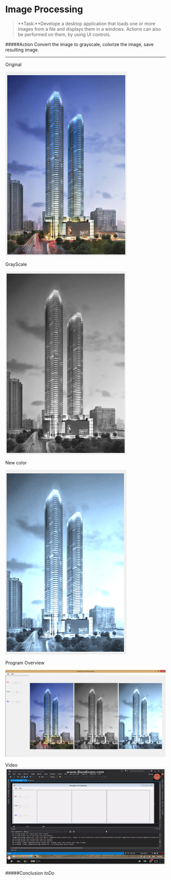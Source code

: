 Image Processing
===================

> **Task:**Develope a desktop application that loads one or more images from a file and displays them in a windows. Actions can also be performed on them, by using UI controls.

#####Action
 Convert the image to grayscale, colorize the image, save resulting image.

-------------------
Original

![screen1](https://raw.githubusercontent.com/NicoBarbaros/ImageProcessing/master/1.png)

GrayScale

![screen1](https://raw.githubusercontent.com/NicoBarbaros/ImageProcessing/master/2.png)

New color

![screen1](https://raw.githubusercontent.com/NicoBarbaros/ImageProcessing/master/3.png)

Program Overview

![screen1](https://raw.githubusercontent.com/NicoBarbaros/ImageProcessing/master/4.png)

Video
[![ScreenShot](https://raw.githubusercontent.com/NicoBarbaros/ImageProcessing/master/5.png)](https://www.youtube.com/watch?v=9eyg7w4U5Sw&feature=youtu.be)

#####Conclusion
_toDo_